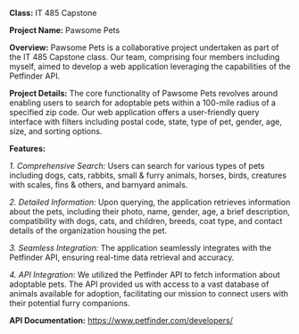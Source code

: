 **Class:** IT 485 Capstone

**Project Name:** Pawsome Pets

**Overview:**
Pawsome Pets is a collaborative project undertaken as part of the IT 485 Capstone class. Our team, comprising four members including myself, aimed to develop a web application leveraging the capabilities of the Petfinder API.

**Project Details:**
The core functionality of Pawsome Pets revolves around enabling users to search for adoptable pets within a 100-mile radius of a specified zip code. Our web application offers a user-friendly query interface with filters including postal code, state, type of pet, gender, age, size, and sorting options.

**Features:**

_1. Comprehensive Search:_ Users can search for various types of pets including dogs, cats, rabbits, small & furry animals, horses, birds, creatures with scales, fins & others, and barnyard animals.

_2. Detailed Information:_ Upon querying, the application retrieves information about the pets, including their photo, name, gender, age, a brief description, compatibility with dogs, cats, and children, breeds, coat type, and contact details of the organization housing the pet.

_3. Seamless Integration:_ The application seamlessly integrates with the Petfinder API, ensuring real-time data retrieval and accuracy.

_4. API Integration:_ We utilized the Petfinder API to fetch information about adoptable pets. The API provided us with access to a vast database of animals available for adoption, facilitating our mission to connect users with their potential furry companions.

**API Documentation:** https://www.petfinder.com/developers/

